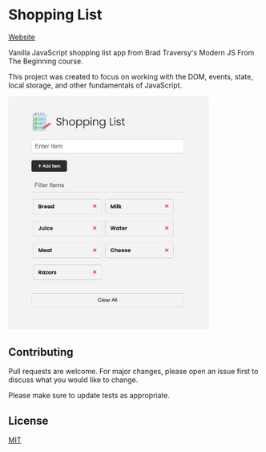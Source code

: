 # Shopping List

[Website](https://shopping-list-app-js.netlify.app/)

Vanilla JavaScript shopping list app from Brad Traversy's Modern JS From The Beginning course.

This project was created to focus on working with the DOM, events, state, local storage, and other fundamentals of JavaScript.

<img src="images/screen.png" width="400">

## Contributing

Pull requests are welcome. For major changes, please open an issue first
to discuss what you would like to change.

Please make sure to update tests as appropriate.

## License

[MIT](https://choosealicense.com/licenses/mit/)
